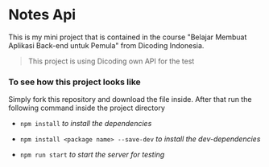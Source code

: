 # Notes Api

This is my mini project that is contained in the course "Belajar Membuat Aplikasi Back-end untuk Pemula" from Dicoding Indonesia.

>This project is using Dicoding own API for the test

### To see how this project looks like
Simply fork this repository and download the file inside. After that run the following command inside the project directory

- `npm install` *to install the dependencies*

- `npm install <package name> --save-dev` *to install the dev-dependencies*

- `npm run start` *to start the server for testing*
